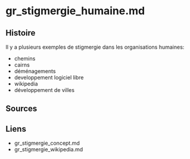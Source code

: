 # gr_stigmergie_humaine.md

## Histoire

Il y a plusieurs exemples de stigmergie dans les organisations humaines:
- chemins 
- cairns
- déménagements
- developpement logiciel libre
- wikipedia
- développement de villes


## Sources




## Liens

- gr_stigmergie_concept.md
- gr_stigmergie_wikipedia.md
